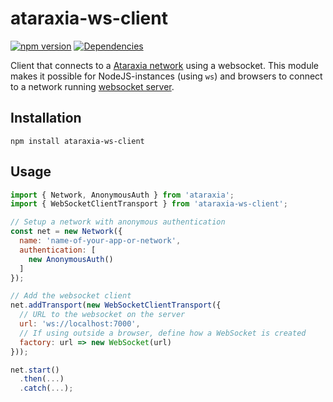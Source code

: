 # ataraxia-ws-client

[![npm version](https://badge.fury.io/js/ataraxia-ws-client.svg)](https://badge.fury.io/js/ataraxia-ws-client)
[![Dependencies](https://david-dm.org/aholstenson/ataraxia/status.svg?path=packages/ws-client)](https://david-dm.org/aholstenson/ataraxia?path=packages/ws-client)

Client that connects to a [Ataraxia network](https://github.com/aholstenson/ataraxia)
using a websocket. This module makes it possible for NodeJS-instances (using
`ws`) and browsers to connect to a network running [websocket server](https://github.com/aholstenson/ataraxia/tree/master/packages/ws-server).

## Installation

```
npm install ataraxia-ws-client
```

## Usage

```javascript
import { Network, AnonymousAuth } from 'ataraxia';
import { WebSocketClientTransport } from 'ataraxia-ws-client';

// Setup a network with anonymous authentication
const net = new Network({
  name: 'name-of-your-app-or-network',
  authentication: [
    new AnonymousAuth()
  ]
});

// Add the websocket client
net.addTransport(new WebSocketClientTransport({
  // URL to the websocket on the server
  url: 'ws://localhost:7000',
  // If using outside a browser, define how a WebSocket is created
  factory: url => new WebSocket(url)
}));

net.start()
  .then(...)
  .catch(...);
```
